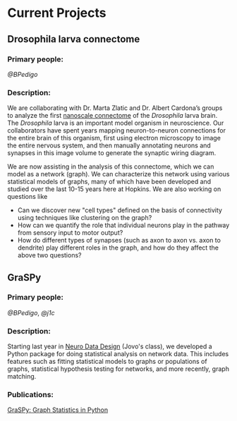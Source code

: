 # Current Projects

## Drosophila larva connectome
### Primary people: 
*@BPedigo*

### Description:
We are collaborating with Dr. Marta Zlatic and Dr. Albert Cardona’s groups to analyze the first 
[nanoscale connectome](https://www.nature.com/articles/d41586-019-02208-0) of the
*Drosophila* larva brain. The *Drosophila* larva is an important model organism in neuroscience.
Our collaborators have spent years mapping neuron-to-neuron connections for the entire
brain of this organism, first using electron microscopy to image the entire nervous system, 
and then manually annotating neurons and synapses in this image volume to generate the synaptic wiring diagram.

We are now assisting in the analysis of this connectome, which we can model as a network (graph).
We can characterize this network using various statistical models of graphs, many of which have been 
developed and studied over the last 10-15 years here at Hopkins. We are also working on questions like
- Can we discover new "cell types" defined on the basis of connectivity using techniques like clustering on the graph?
- How can we quantify the role that individual neurons play in the pathway from sensory input to motor output?
- How do different types of synapses (such as axon to axon vs. axon to dendrite) play different roles in the graph,
and how do they affect the above two questions? 

## GraSPy
### Primary people:
*@BPedigo*, *@j1c*

### Description: 
Starting last year in [Neuro Data Design](https://neurodatadesign.github.io/) (Jovo's class), we developed a
Python package for doing statistical analysis on network data. This includes features such as fitting statistical 
models to graphs or populations of graphs, statistical hypothesis testing for networks, and more recently, graph 
matching.

### Publications:
[GraSPy: Graph Statistics in Python](http://www.jmlr.org/papers/volume20/19-490/19-490.pdf)

